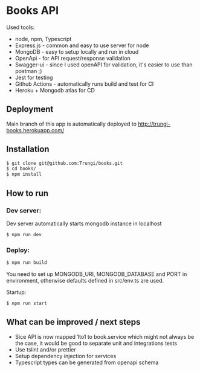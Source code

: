 # Books API

Used tools:
  - node, npm, Typescript
  - Express.js - common and easy to use server for node
  - MongoDB - easy to setup locally and run in cloud
  - OpenApi - for API request/response validation
  - Swagger-ui - since I used openAPI for validation, it's easier to use than postman ;)
  - Jest for testing
  - Github Actions - automatically runs build and test for CI
  - Heroku + Mongodb atlas for CD
  
## Deployment
Main branch of this app is automatically deployed to http://trungi-books.herokuapp.com/
  
## Installation
```sh
$ git clone git@github.com:Trungi/books.git
$ cd books/
$ npm install
```
## How to run
### Dev server:
Dev server automatically starts mongodb instance in localhost
```sh
$ npm run dev
```

### Deploy:
```sh
$ npm run build
```
You need to set up MONGODB_URI, MONGODB_DATABASE and PORT in environment, otherwise defaults defined in src/env.ts are used.

Startup:
```sh
$ npm run start
```

## What can be improved / next steps
- Sice API is now mapped 1to1 to book.service which might not always be the case, it would be good to separate unit and integrations tests
- Use tslint and/or prettier
- Setup dependency injection for services
- Typescript types can be generated from openapi schema
